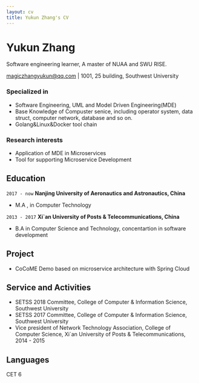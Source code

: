 ```yaml
---
layout: cv
title: Yukun Zhang's CV
---
```

# Yukun Zhang
Software engineering learner, A master of NUAA and SWU RISE.

<div id="webaddress">
<a href="magiczhangyukun@qq.com">magiczhangyukun@qq.com</a>
| 1001, 25 building, Southwest University
</div>




### Specialized in
- Software Engineering, UML and Model Driven Engineering(MDE)
- Base Knowledge of Compuster senice, including operator system, data struct, computer network, database and so on.
- Golang&Linux&Docker tool chain


### Research interests

* Application of MDE in Microservices
* Tool for supporting Microservice Development 

## Education
`2017 - now`
__Nanjing University of Aeronautics and Astronautics, China__

- M.A , in Computer Technology

`2013 - 2017`
__Xi\`an University of Posts & Telecommunications, China__

- B.A in Computer Science and Technology, concentartion in software development 



## Project

* CoCoME Demo based on microservice architecture with Spring Cloud 

## Service and Activities 

* SETSS 2018 Committee, College of Computer & Information Science, Southwest University
* SETSS 2017 Committee, College of Computer & Information Science, Southwest University
* Vice president of Network Technology Association, College of Computer Science, Xi\`an University of Posts & Telecommunications, 2014 - 2015 

## Languages 
CET 6 

<!-- ### Footer

Last updated: May 2013 -->

